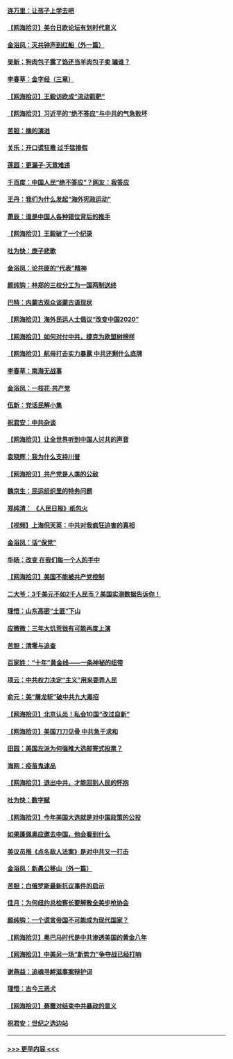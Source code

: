 #### [连万里：让孩子上学去吧](../pages/nsc993/n12385309.md?t=09081202) 
#### [【网海拾贝】美台日欧论坛有划时代意义](../pages/nsc993/n12385232.md?t=09081202) 
#### [金浴凤：灭共钟声到红船（外一篇）](../pages/nsc993/n12385154.md?t=09081202) 
#### [吴新：狗肉包子露了馅还当羊肉包子卖 骗谁？](../pages/nsc993/n12385133.md?t=09081202) 
#### [李春草：金字经（三章）](../pages/nsc993/n12383691.md?t=09081202) 
#### [【网海拾贝】王毅访欧成“流动箭靶”](../pages/nsc993/n12383338.md?t=09081202) 
#### [【网海拾贝】习近平的“绝不答应”与中共的气急败坏](../pages/nsc993/n12382819.md?t=09081202) 
#### [苦胆：摘的演进](../pages/nsc993/n12382619.md?t=09081202) 
#### [关乐：开口谎狂撒 过手猛掺假](../pages/nsc993/n12382604.md?t=09081202) 
#### [莲园：更漏子‧天意难违](../pages/nsc993/n12382598.md?t=09081202) 
#### [千百度：中国人民“绝不答应”？网友：我答应](../pages/nsc993/n12382024.md?t=09081202) 
#### [王丹：我们为什么发起“海外宪政运动”](../pages/nsc993/n12380286.md?t=09081202) 
#### [萧辰：谁是中国人各种错位背后的推手](../pages/nsc993/n12379800.md?t=09081202) 
#### [【网海拾贝】王毅破了一个纪录](../pages/nsc993/n12379251.md?t=09081202) 
#### [吐为快：庚子悲歌](../pages/nsc993/n12378821.md?t=09081202) 
#### [金浴凤：论共匪的“代表”精神](../pages/nsc993/n12377546.md?t=09081202) 
#### [颜纯钩：林郑的三权分工为一国两制送终](../pages/nsc993/n12377306.md?t=09081202) 
#### [巴特：内蒙古观众谈蒙古语现状](../pages/nsc993/n12376923.md?t=09081202) 
#### [【网海拾贝】海外民运人士倡议“改变中国2020”](../pages/nsc993/n12376682.md?t=09081202) 
#### [【网海拾贝】如何对付中共，捷克为欧盟树榜样](../pages/nsc993/n12374209.md?t=09081202) 
#### [【网海拾贝】航母打击实力暴露 中共还剩什么底牌](../pages/nsc993/n12371825.md?t=09081202) 
#### [李春草：南海无战事](../pages/nsc993/n12371159.md?t=09081202) 
#### [金浴凤：一枝花·共产党](../pages/nsc993/n12368757.md?t=09081202) 
#### [伍新：党话民解小集](../pages/nsc993/n12366907.md?t=09081202) 
#### [祝君安：中共杂谈](../pages/nsc993/n12366076.md?t=09081202) 
#### [【网海拾贝】让全世界听到中国人讨共的声音](../pages/nsc993/n12365569.md?t=09081202) 
#### [袁晓辉：我为什么支持川普](../pages/nsc993/n12362670.md?t=09081202) 
#### [【网海拾贝】共产党是人类的公敌](../pages/nsc993/n12363182.md?t=09081202) 
#### [魏京生：民运组织里的特务问题](../pages/nsc993/n12363010.md?t=09081202) 
#### [郑纯清： 《人民日报》纸包火](../pages/nsc993/n12362706.md?t=09081202) 
#### [【视频】上海倪天英：中共对我疯狂迫害的真相](../pages/nsc993/n12356341.md?t=09081202) 
#### [金浴凤：话“保党”](../pages/nsc993/n12361867.md?t=09081202) 
#### [华旸：改变 在我们每一个人的手中](../pages/nsc993/n12361774.md?t=09081202) 
#### [【网海拾贝】美国不能被共产党控制](../pages/nsc993/n12360271.md?t=09081202) 
#### [二大爷：3千美元不如2千人民币？美国实测数据告诉你！](../pages/nsc993/n12358563.md?t=09081202) 
#### [理悟：山东高密“土匪”下山](../pages/nsc993/n12358535.md?t=09081202) 
#### [应微微：三年大饥荒很有可能再度上演](../pages/nsc993/n12358523.md?t=09081202) 
#### [苦胆：清零与追查](../pages/nsc993/n12358501.md?t=09081202) 
#### [百家姓：“十年”黄金线——一条神秘的纽带](../pages/nsc993/n12358319.md?t=09081202) 
#### [项云：中共权力决定“主义”用来耍弄人民](../pages/nsc993/n12358172.md?t=09081202) 
#### [俞元：美“屠龙斩”破中共九大毒招](../pages/nsc993/n12357822.md?t=09081202) 
#### [【网海拾贝】北京认怂！私会10国“改过自新”](../pages/nsc993/n12357784.md?t=09081202) 
#### [【网海拾贝】美国刀刀见骨 中共急于求和](../pages/nsc993/n12355511.md?t=09081202) 
#### [田园：美国左派为何强推大选邮寄式投票？](../pages/nsc993/n12352963.md?t=09081202) 
#### [海网：疫苗鬼速品](../pages/nsc993/n12354438.md?t=09081202) 
#### [【网海拾贝】退出中共，才能回到人民的怀抱](../pages/nsc993/n12352634.md?t=09081202) 
#### [吐为快：数字赋](../pages/nsc993/n12352317.md?t=09081202) 
#### [【网海拾贝】今年美国大选就是对中国政策的公投](../pages/nsc993/n12350973.md?t=09081202) 
#### [如果蓬佩奥应邀去中国，他会看到什么](../pages/nsc993/n12350945.md?t=09081202) 
#### [美议员推《点名敌人法案》是对中共又一打击](../pages/nsc993/n12350765.md?t=09081202) 
#### [金浴凤：新愚公移山（外一篇）](../pages/nsc993/n12350253.md?t=09081202) 
#### [苦胆：白俄罗斯最新抗议事件的启示](../pages/nsc993/n12349989.md?t=09081202) 
#### [佳月：为何纽约总检察长要解散全美步枪协会](../pages/nsc993/n12349939.md?t=09081202) 
#### [颜纯钩：一个谎言帝国不可能成为现代国家？](../pages/nsc993/n12349898.md?t=09081202) 
#### [【网海拾贝】奥巴马时代是中共渗透美国的黄金八年](../pages/nsc993/n12349284.md?t=09081202) 
#### [【网海拾贝】中美另一场“新势力”争夺战已经打响](../pages/nsc993/n12346998.md?t=09081202) 
#### [谢燕益：追魂寻衅滋事案辩护词](../pages/nsc993/n12346892.md?t=09081202) 
#### [理悟：古今三恶犬](../pages/nsc993/n12345190.md?t=09081202) 
#### [【网海拾贝】蔡霞对结束中共暴政的意义](../pages/nsc993/n12344263.md?t=09081202) 
#### [祝君安：世纪之选边站](../pages/nsc993/n12342382.md?t=09081202) 

----
#### [ >>> 更早内容 <<< ](../indexes/nsc993-earlier.md)
